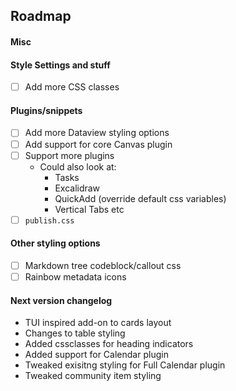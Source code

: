 ## Roadmap

#### Misc

#### Style Settings and stuff
- [ ] Add more CSS classes

#### Plugins/snippets
- [ ] Add more Dataview styling options
- [ ] Add support for core Canvas plugin
- [ ] Support more plugins
  - Could also look at:
    - Tasks
    - Excalidraw
    - QuickAdd (override default css variables)
    - Vertical Tabs etc
- [ ] `publish.css`

#### Other styling options
- [ ] Markdown tree codeblock/callout css
- [ ] Rainbow metadata icons

<!-- - [ ] PDF export styling (class select). Not happening when it is impossible to debug -->

#### Next version changelog
- TUI inspired add-on to cards layout
- Changes to table styling
- Added cssclasses for heading indicators
- Added support for Calendar plugin
- Tweaked exisitng styling for Full Calendar plugin
- Tweaked community item styling